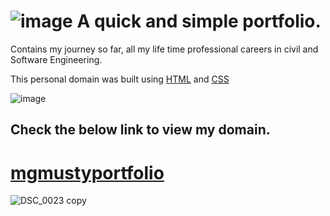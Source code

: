 # ![image](https://user-images.githubusercontent.com/106968663/193465348-dbefd28f-ec35-48e9-a105-24fa745e13ff.png)  A quick and simple portfolio.

Contains my journey so far, all my life time professional careers in civil and Software Engineering.   

This personal domain was built using [HTML](https://www.html.com/) and [CSS](https://www.css.com/)

![image](https://user-images.githubusercontent.com/106968663/193465819-0f88df81-c47d-417b-bbd3-b71af46319a5.png)


## Check the below link to view my domain.

# [mgmustyportfolio](https://mgmustyportfolio.pages.dev/)


![DSC_0023 copy](https://user-images.githubusercontent.com/106968663/193420892-c07f7b73-a47c-4852-be2b-1ef95fe85374.jpg)

